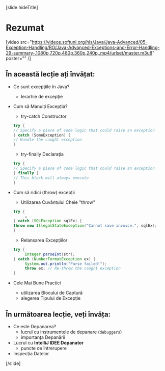 [slide hideTitle]
# Rezumat

[video src="https://videos.softuni.org/hls/Java/Java-Advanced/05-Exception-Handling/RO/Java-Advanced-Exceptions-and-Error-Handling-29-summary-,1080p,720p,480p,360p,240p,.mp4/urlset/master.m3u8" poster="" /]

## În această lecție ați învățat:

- Ce sunt excepțiile în Java?
     - Ierarhie de excepție
- Cum să Manuiți Excepția?
     - try-catch Constructor
     ```java 
    try {
    // Specify a piece of code logic that could raise an exception 
    } catch (SomeException) {
    // Handle the caught exception
    }
    ```

     - try-finally Declarația 
     ```java 
    try {
    // Specify a piece of code logic that could raise an exception 
    } finally {
    // This block will always execute
    }

- Cum să ridici (throw) excepții
     - Utilizarea Cuvântului Cheie "throw"
     ```java
     try {
          …
     } catch (SQLException sqlEx) {
     throw new IllegalStateException("Cannot save invoice.", sqlEx);
     }
     ```
     
     - Relansarea Excepțiilor
     ```java
     try {
          Integer.parseInt(str);
     } catch (NumberFormatException ex) {
          System.out.println("Parse failed!");
          throw ex; // Re-throw the caught exception
     }

- Cele Mai Bune Practici
     - utilizarea Blocului de Captură
     - alegerea Tipului de Excepție

## În următoarea lecție, veți învăța:

- Ce este Depanarea?
     - lucrul cu instrumentele de depanare (`debuggers`)
     - importanța Depanării
- Lucrul cu **IntelliJ IDEE Depanator**
     - puncte de întrerupere
- Inspecția Datelor

[/slide]